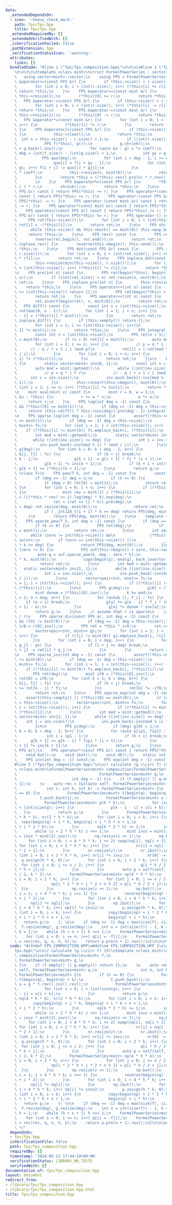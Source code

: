 ```yaml
---
data:
  _extendedDependsOn:
  - icon: ':heavy_check_mark:'
    path: fps/fps.hpp
    title: fps/fps.hpp
  _extendedRequiredBy: []
  _extendedVerifiedWith: []
  _isVerificationFailed: false
  _pathExtension: hpp
  _verificationStatusIcon: ':warning:'
  attributes:
    links: []
  bundledCode: "#line 1 \"fps/fps_composition.hpp\"\n\n\n\n#line 1 \"fps/fps.hpp\"\
    \n\n\n\n\ntemplate <class mint>\nstruct FormalPowerSeries : vector<mint> {\n \
    \   using vector<mint>::vector;\n    using FPS = FormalPowerSeries;\n\n    FPS\
    \ &operator+=(const FPS &r) {\n        if (this->size() < r.size()) this->resize(r.size());\n\
    \        for (int i = 0; i < (int)r.size(); i++) (*this)[i] += r[i];\n       \
    \ return *this;\n    }\n    FPS &operator+=(const mint &r) {\n        if (this->empty())\
    \ this->resize(1);\n        (*this)[0] += r;\n        return *this;\n    }\n \
    \   FPS &operator-=(const FPS &r) {\n        if (this->size() < r.size()) this->resize(r.size());\n\
    \        for (int i = 0; i < (int)r.size(); i++) (*this)[i] -= r[i];\n       \
    \ return *this;\n    }\n    FPS &operator-=(const mint &r) {\n        if (this->empty())\
    \ this->resize(1);\n        (*this)[0] -= r;\n        return *this;\n    }\n \
    \   FPS &operator*=(const mint &r) {\n        for (int i = 0; i < (int)this->size();\
    \ i++) {\n            (*this)[i] *= r;\n        }\n        return *this;\n   \
    \ }\n    FPS &operator/=(const FPS &r) {\n        if (this->size() < r.size())\
    \ {\n            this->clear();\n            return *this;\n        }\n      \
    \  int n = this->size() - r.size() + 1;\n        if ((int)r.size() <= 64) {\n\
    \            FPS f(*this), g(r);\n            g.shrink();\n            mint coeff\
    \ = g.back().inv();\n            for (auto &x : g) x *= coeff;\n            int\
    \ deg = (int)f.size() - (int)g.size() + 1;\n            int gs = g.size();\n \
    \           FPS quo(deg);\n            for (int i = deg - 1; i >= 0; i--) {\n\
    \                quo[i] = f[i + gs - 1];\n                for (int j = 0; j <\
    \ gs; j++) f[i + j] -= quo[i] * g[j];\n            }\n            *this = quo\
    \ * coeff;\n            this->resize(n, mint(0));\n            return *this;\n\
    \        }\n        return *this = ((*this).rev().pre(n) * r.rev().inv(n)).pre(n).rev();\
    \        \n    }\n    FPS &operator%=(const FPS &r) {\n        *this -= *this\
    \ / r * r;\n        shrink();\n        return *this;\n    }\n\n    FPS operator+(const\
    \ FPS &r) const { return FPS(*this) += r; }\n    FPS operator+(const mint &r)\
    \ const { return FPS(*this) += r; }\n    FPS operator-(const FPS &r) const { return\
    \ FPS(*this) -= r; }\n    FPS operator-(const mint &r) const { return FPS(*this)\
    \ -= r; }\n    FPS operator*(const mint &r) const { return FPS(*this) *= r; }\n\
    \    FPS operator/(const FPS &r) const { return FPS(*this) /= r; }\n    FPS operator%(const\
    \ FPS &r) const { return FPS(*this) %= r; }\n    FPS operator-() const {\n   \
    \     FPS ret(this->size());\n        for (int i = 0; i < (int)this->size(); i++)\
    \ ret[i] = -(*this)[i];\n        return ret;\n    }\n\n    FPS shrink() {\n  \
    \      while (this->size() && this->back() == mint(0)) this->pop_back();\n   \
    \     return *this;\n    }\n\n    FPS rev() const {\n        FPS ret(*this);\n\
    \        reverse(ret.begin(), ret.end());\n        return ret;\n    }\n\n    FPS\
    \ inplace_rev() {\n        reverse(this->begin(), this->end());\n        return\
    \ *this;\n    }\n\n    FPS dot(const FPS &r) const {\n        FPS ret(min(this->size(),\
    \ r.size()));\n        for (int i = 0; i < (int)ret.size(); i++) ret[i] = (*this)[i]\
    \ * r[i];\n        return ret;\n    }\n\n    FPS inplace_dot(const FPS &r) {\n\
    \        this->resize(min(this->size(), r.size()));\n        for (int i = 0; i\
    \ < (int)this->size(); i++) (*this)[i] *= r[i];\n        return *this;\n    }\n\
    \n    FPS pre(int n) const {\n        FPS ret(begin(*this), begin(*this) + min((int)this->size(),\
    \ n));\n        if ((int)ret.size() < n) ret.resize(n, mint(0));\n        return\
    \ ret;\n    }\n\n    FPS inplace_pre(int n) {\n        this->resize(n);\n    \
    \    return *this;\n    }\n\n    FPS operator>>(int n) const {\n        if (n\
    \ >= (int)this->size()) return {};\n        FPS ret(begin(*this) + n, end(*this));\n\
    \        return ret;\n    }\n    FPS operator<<(int n) const {\n        FPS ret(*this);\n\
    \        ret.insert(begin(ret), n, mint(0));\n        return ret;\n    }\n\n \
    \   FPS diff() const {\n        const int n = (int)this->size();\n        FPS\
    \ ret(max(0, n - 1));\n        for (int i = 1; i < n; i++) {\n            ret[i\
    \ - 1] = (*this)[i] * mint(i);\n        }\n        return ret;\n    }\n\n    FPS\
    \ inplace_diff() {\n        if (this->empty()) return {};\n        this->erase(this->begin());\n\
    \        for (int i = 1; i <= (int)this->size(); i++)\n            (*this)[i -\
    \ 1] *= mint(i);\n        return *this;\n    }\n\n    FPS integral() const {\n\
    \        const int n = (int)this->size();\n        FPS ret(n + 1);\n        ret[0]\
    \ = mint(0);\n        if (n > 0) ret[1] = mint(1);\n        auto mod = mint::getmod();\n\
    \        for (int i = 2; i <= n; i++) {\n            // p = q * i + r\n      \
    \      // - q / r = 1 / i (mod p)\n            ret[i] = (-ret[mod % i]) * (mod\
    \ / i);\n        }\n        for (int i = 0; i < n; i++) {\n            ret[i +\
    \ 1] *= (*this)[i];\n        }\n        return ret;\n    }\n\n    FPS inplace_int()\
    \ {\n        static vector<mint> inv{0, 1};\n        const int n = this->size();\n\
    \        auto mod = mint::getmod();\n        while ((int)inv.size() <= n) {\n\
    \            // p = q * i + r\n            // - q / r = 1 / i (mod p)\n      \
    \      int i = inv.size();\n            inv.push_back((-inv[mod % i]) * (mod /\
    \ i));\n        }\n        this->insert(this->begin(), mint(0));\n        for\
    \ (int i = 1; i <= n; i++) (*this)[i] *= inv[i];\n        return *this;\n    }\n\
    \n    mint eval(mint x) const {\n        mint r = 0, w = 1;\n        for (auto\
    \ &v : *this) {\n            r += w * v;\n            w *= x;\n        }\n   \
    \     return r;\n    }\n    FPS log(int deg = -1) const {\n        assert(!this->empty()\
    \ && (*this)[0] == mint(1));\n        if (deg == -1) deg = this->size();\n   \
    \     return (this->diff() * this->inv(deg)).pre(deg - 1).integral();\n    }\n\
    \n    FPS sparse_log(int deg = -1) const {\n        assert(!this->empty() && (*this)[0]\
    \ == mint(1));\n        if (deg == -1) deg = this->size();\n        vector<pair<int,\
    \ mint>> fs;\n        for (int i = 1; i < int(this->size()); i++) {\n        \
    \    if ((*this)[i] != mint(0)) fs.emplace_back(i, (*this)[i]);\n        }\n\n\
    \        int mod = mint::getmod();\n        static vector<mint> inv{1, 1};\n \
    \       while ((int)inv.size() <= deg) {\n            int i = inv.size();\n  \
    \          inv.push_back(-inv[mod % i] * (mod / i));\n        }\n\n        FPS\
    \ g(deg);\n        for (int k = 0; k < deg - 1; k++) {\n            for (auto\
    \ &[j, fj] : fs) {\n                if (k < j) break;\n                int i =\
    \ k - j;\n                g[k + 1] -= g[i + 1] * fj * (i + 1);\n            }\n\
    \            g[k + 1] *= inv[k + 1];\n            if (k + 1 < int(this->size()))\
    \ g[k + 1] += (*this)[k + 1];\n        }\n\n        return g;\n    }\n\n    template\
    \ <class T>\n    FPS pow(T k, int deg = -1) const {\n        const int n = this->size();\n\
    \        if (deg == -1) deg = n;\n        if (k == 0) {\n            FPS ret(deg);\n\
    \            if (deg > 0) ret[0] = mint(1);\n            return ret;\n       \
    \ }\n        for (int i = 0; i < n; i++) {\n            if ((*this)[i] != mint(0))\
    \ {\n                mint rev = mint(1) / (*this)[i];\n                FPS ret\
    \ = (((*this * rev) >> i).log(deg) * k).exp(deg);\n                ret *= (*this)[i].pow(k);\n\
    \                ret = (ret << (i * k)).pre(deg);\n                if ((int)ret.size()\
    \ < deg) ret.resize(deg, mint(0));\n                return ret;\n            }\n\
    \            if (__int128_t(i + 1) * k >= deg) return FPS(deg, mint(0));\n   \
    \     }\n        return FPS(deg, mint(0));\n    }\n\n    template <class T>\n\
    \    FPS sparse_pow(T k, int deg = -1) const {\n        if (deg == -1) deg = this->size();\n\
    \        if (k == 0) {\n            FPS ret(deg);\n            if (deg > 0) ret[0]\
    \ = mint(1);\n            return ret;\n        }\n\n        int zero = 0;\n  \
    \      while (zero != int(this->size()) &&\n               (*this)[zero] == mint(0))\
    \ zero++;\n        if (zero == int(this->size()) ||\n            __int128_t(zero)\
    \ * k >= deg) {\n            return FPS(deg, mint(0));\n        }\n        if\
    \ (zero != 0) {\n            FPS suf(this->begin() + zero, this->end());\n   \
    \         auto g = suf.sparse_pow(k, deg - zero * k);\n            FPS ret(zero\
    \ * k, mint(0));\n            copy(begin(g), end(g), back_inserter(ret));\n  \
    \          return ret;\n        }\n\n        int mod = mint::getmod();\n     \
    \   static vector<mint> inv{1, 1};\n        while ((int)inv.size() <= deg) {\n\
    \            int i = inv.size();\n            inv.push_back(-inv[mod % i] * (mod\
    \ / i));\n        }\n\n        vector<pair<int, mint>> fs;\n        for (int i\
    \ = 1; i < int(this->size()); i++) {\n            if ((*this)[i] != mint(0)) fs.emplace_back(i,\
    \ (*this)[i]);\n        }\n\n        FPS g(deg);\n        g[0] = (*this)[0].pow(k);\n\
    \        mint denom = (*this)[0].inv();\n        k %= mod;\n        for (int a\
    \ = 1; a < deg; a++) {\n            for (auto& [i, f_i] : fs) {\n            \
    \    if (a < i) break;\n                g[a] += g[a - i] * f_i * (mint(i) * (k\
    \ + 1) - a);\n            }\n            g[a] *= denom * inv[a];\n        }\n\
    \        return g;\n    }\n\n    // assume that r is sparse\n    // return this\
    \ / r\n    FPS sparse_div(const FPS &r, int deg = -1) const {\n        assert(!r.empty()\
    \ && r[0] != mint(0));\n        if (deg == -1) deg = this->size();\n        mint\
    \ ir0 = r[0].inv();\n        FPS ret = *this * ir0;\n        ret.resize(deg);\n\
    \        vector<pair<int, mint>> gs;\n        for (int i = 1; i < (int)r.size();\
    \ i++) {\n            if (r[i] != mint(0)) gs.emplace_back(i, r[i] * ir0);\n \
    \       }\n        for (int i = 0; i < deg; i++) {\n            for (auto &[j,\
    \ g_j] : gs) {\n                if (i + j >= deg) break;\n                ret[i\
    \ + j] -= ret[i] * g_j;\n            }\n        }\n        return ret;\n    }\n\
    \n    FPS sparse_inv(int deg = -1) const {\n        assert(!this->empty() && (*this)[0]\
    \ != mint(0));\n        if (deg == -1) deg = this->size();\n        vector<pair<int,\
    \ mint>> fs;\n        for (int i = 1; i < int(this->size()); i++) {\n        \
    \    if ((*this)[i] != mint(0)) fs.emplace_back(i, (*this)[i]);\n        }\n \
    \       FPS ret(deg);\n        mint if0 = (*this)[0].inv();\n        if (0 < deg)\
    \ ret[0] = if0;\n        for (int k = 1; k < deg; k++) {\n            for (auto\
    \ &[j, fj] : fs) {\n                if (k < j) break;\n                ret[k]\
    \ += ret[k - j] * fj;\n            }\n            ret[k] *= -if0;\n        }\n\
    \        return ret;\n    }\n\n    FPS sparse_exp(int deg = -1) const {\n    \
    \    assert(this->empty() || (*this)[0] == mint(0));\n        if (deg == -1) deg\
    \ = this->size();\n        vector<pair<int, mint>> fs;\n        for (int i = 1;\
    \ i < int(this->size()); i++) {\n            if ((*this)[i] != mint(0)) fs.emplace_back(i,\
    \ (*this)[i]);\n        }\n\n        int mod = mint::getmod();\n        static\
    \ vector<mint> inv{1, 1};\n        while ((int)inv.size() <= deg) {\n        \
    \    int i = inv.size();\n            inv.push_back(-inv[mod % i] * (mod / i));\n\
    \        }\n\n        FPS g(deg);\n        if (deg) g[0] = 1;\n        for (int\
    \ k = 0; k < deg - 1; k++) {\n            for (auto &[ip1, fip1] : fs) {\n   \
    \             int i = ip1 - 1;\n                if (k < i) break;\n          \
    \      g[k + 1] += g[k - i] * fip1 * (i + 1);\n            }\n            g[k\
    \ + 1] *= inv[k + 1];\n        }\n\n        return g;\n    }\n\n    FPS &operator*=(const\
    \ FPS &r);\n    FPS operator*(const FPS &r) const { return FPS(*this) *= r; }\n\
    \    void but();\n    void ibut();\n    void db();\n    static int but_pr();\n\
    \    FPS inv(int deg = -1) const;\n    FPS exp(int deg = -1) const;\n};\n\n\n\
    #line 5 \"fps/fps_composition.hpp\"\n\n// calculate (g \\circ f) (X)\ntemplate\
    \ <class mint>\nFormalPowerSeries<mint> composition(FormalPowerSeries<mint> f,\n\
    \                                    FormalPowerSeries<mint> g,\n            \
    \                        int deg = -1) {\n    if (f.empty() || g.empty()) return\
    \ {};\n    \n    auto rec = [&](auto self, FormalPowerSeries<mint> q,\n      \
    \             int n, int h, int k) -> FormalPowerSeries<mint> {\n        if (n\
    \ == 0) {\n            FormalPowerSeries<mint> t(begin(q), begin(q) + k);\n  \
    \          t.push_back(1);\n            FormalPowerSeries<mint> u = g * t.rev().inv().rev();\n\
    \            FormalPowerSeries<mint> p(h * k);\n            for (int i = 0; i\
    \ < (int)size(g); i++) {\n                p[k - 1 - i] = u[i + k];\n         \
    \   }\n            return p;\n        }\n        FormalPowerSeries<mint> nq(4\
    \ * h * k), nr(2 * h * k);\n        for (int i = 0; i < k; i++) {\n          \
    \  copy(begin(q) + i * h, begin(q) + i * h + n + 1,\n                 begin(nq)\
    \ + i * 2 * h);\n        }\n        nq[k * 2 * h] += 1;\n        int z = 1;\n\
    \        while (z < 2 * h * k) z <<= 1;\n        mint invz = mint(z).inv(), invz2\
    \ = invz * mint(2).inv();\n        nq.resize(z << 1);\n        nq.but();\n   \
    \     for (int i = 0; i < 4 * h * k; i += 2) swap(nq[i], nq[i + 1]);\n       \
    \ for (int i = 0; i < 2 * h * k; i++) {\n            nr[i] = nq[i * 2] * nq[i\
    \ * 2 + 1];\n        }\n        nr.resize(z);\n        nr.ibut();\n        for\
    \ (int i = 0; i < 2 * h * k; i++) nr[i] *= invz;\n        nr[0] -= 1;\n      \
    \  q.assign(h * k, 0);\n        for (int i = 0; i < 2 * k; i++) {\n          \
    \  for (int j = 0; j <= n / 2; j++) {\n                q[i * h / 2 + j] = nr[i\
    \ * h + j];\n            }\n        }\n        auto p = self(self, q, n / 2, h\
    \ / 2, k * 2);\n        FormalPowerSeries<mint> np(4 * h * k);\n        for (int\
    \ i = 0; i < 2 * k; i++) {\n            for (int j = 0; j <= n / 2; j++) {\n \
    \               np[i * 2 * h + j * 2 + n % 2] = p[i * h / 2 + j];\n          \
    \  }\n        }\n        np.resize(z << 1);\n        np.but();\n        for (int\
    \ i = 1; i < 4 * h * k; i <<= 1) {\n            reverse(begin(nq) + i, begin(nq)\
    \ + i * 2);\n        }\n        for (int i = 0; i < 4 * h * k; i++) {\n      \
    \      np[i] *= nq[i];\n        }\n        np.ibut();\n        for (int i = 0;\
    \ i < 4 * h * k; i++) np[i] *= invz2;\n        p.assign(h * k, 0);\n        for\
    \ (int i = 0; i < k; i++) {\n            copy(begin(np) + i * 2 * h, begin(np)\
    \ + i * 2 * h + n + 1,\n                 begin(p) + i * h);\n        }\n     \
    \   return p;\n    }; \n\n    if (deg == -1) deg = max(size(f), size(g));\n  \
    \  f.resize(deg), g.resize(deg);\n    int n = int(size(f)) - 1, k = 1;\n    int\
    \ h = 1;\n    while (h < n + 1) h <<= 1;\n    FormalPowerSeries<mint> q(h * k);\n\
    \    for (int i = 0; i <= n; i++) q[i] = -f[i];\n    FormalPowerSeries<mint> p\
    \ = rec(rec, q, n, h, k);\n    return p.pre(n + 1).rev();\n}\n\n\n\n"
  code: "#ifndef FPS_COMPOSITION_HPP\n#define FPS_COMPOSITION_HPP 1\n\n#include \"\
    fps.hpp\"\n\n// calculate (g \\circ f) (X)\ntemplate <class mint>\nFormalPowerSeries<mint>\
    \ composition(FormalPowerSeries<mint> f,\n                                   \
    \ FormalPowerSeries<mint> g,\n                                    int deg = -1)\
    \ {\n    if (f.empty() || g.empty()) return {};\n    \n    auto rec = [&](auto\
    \ self, FormalPowerSeries<mint> q,\n                   int n, int h, int k) ->\
    \ FormalPowerSeries<mint> {\n        if (n == 0) {\n            FormalPowerSeries<mint>\
    \ t(begin(q), begin(q) + k);\n            t.push_back(1);\n            FormalPowerSeries<mint>\
    \ u = g * t.rev().inv().rev();\n            FormalPowerSeries<mint> p(h * k);\n\
    \            for (int i = 0; i < (int)size(g); i++) {\n                p[k - 1\
    \ - i] = u[i + k];\n            }\n            return p;\n        }\n        FormalPowerSeries<mint>\
    \ nq(4 * h * k), nr(2 * h * k);\n        for (int i = 0; i < k; i++) {\n     \
    \       copy(begin(q) + i * h, begin(q) + i * h + n + 1,\n                 begin(nq)\
    \ + i * 2 * h);\n        }\n        nq[k * 2 * h] += 1;\n        int z = 1;\n\
    \        while (z < 2 * h * k) z <<= 1;\n        mint invz = mint(z).inv(), invz2\
    \ = invz * mint(2).inv();\n        nq.resize(z << 1);\n        nq.but();\n   \
    \     for (int i = 0; i < 4 * h * k; i += 2) swap(nq[i], nq[i + 1]);\n       \
    \ for (int i = 0; i < 2 * h * k; i++) {\n            nr[i] = nq[i * 2] * nq[i\
    \ * 2 + 1];\n        }\n        nr.resize(z);\n        nr.ibut();\n        for\
    \ (int i = 0; i < 2 * h * k; i++) nr[i] *= invz;\n        nr[0] -= 1;\n      \
    \  q.assign(h * k, 0);\n        for (int i = 0; i < 2 * k; i++) {\n          \
    \  for (int j = 0; j <= n / 2; j++) {\n                q[i * h / 2 + j] = nr[i\
    \ * h + j];\n            }\n        }\n        auto p = self(self, q, n / 2, h\
    \ / 2, k * 2);\n        FormalPowerSeries<mint> np(4 * h * k);\n        for (int\
    \ i = 0; i < 2 * k; i++) {\n            for (int j = 0; j <= n / 2; j++) {\n \
    \               np[i * 2 * h + j * 2 + n % 2] = p[i * h / 2 + j];\n          \
    \  }\n        }\n        np.resize(z << 1);\n        np.but();\n        for (int\
    \ i = 1; i < 4 * h * k; i <<= 1) {\n            reverse(begin(nq) + i, begin(nq)\
    \ + i * 2);\n        }\n        for (int i = 0; i < 4 * h * k; i++) {\n      \
    \      np[i] *= nq[i];\n        }\n        np.ibut();\n        for (int i = 0;\
    \ i < 4 * h * k; i++) np[i] *= invz2;\n        p.assign(h * k, 0);\n        for\
    \ (int i = 0; i < k; i++) {\n            copy(begin(np) + i * 2 * h, begin(np)\
    \ + i * 2 * h + n + 1,\n                 begin(p) + i * h);\n        }\n     \
    \   return p;\n    }; \n\n    if (deg == -1) deg = max(size(f), size(g));\n  \
    \  f.resize(deg), g.resize(deg);\n    int n = int(size(f)) - 1, k = 1;\n    int\
    \ h = 1;\n    while (h < n + 1) h <<= 1;\n    FormalPowerSeries<mint> q(h * k);\n\
    \    for (int i = 0; i <= n; i++) q[i] = -f[i];\n    FormalPowerSeries<mint> p\
    \ = rec(rec, q, n, h, k);\n    return p.pre(n + 1).rev();\n}\n\n\n#endif /* FPS_COMPOSITION_HPP\
    \ */"
  dependsOn:
  - fps/fps.hpp
  isVerificationFile: false
  path: fps/fps_composition.hpp
  requiredBy: []
  timestamp: '2024-05-12 17:44:19+09:00'
  verificationStatus: LIBRARY_NO_TESTS
  verifiedWith: []
documentation_of: fps/fps_composition.hpp
layout: document
redirect_from:
- /library/fps/fps_composition.hpp
- /library/fps/fps_composition.hpp.html
title: fps/fps_composition.hpp
---
```

